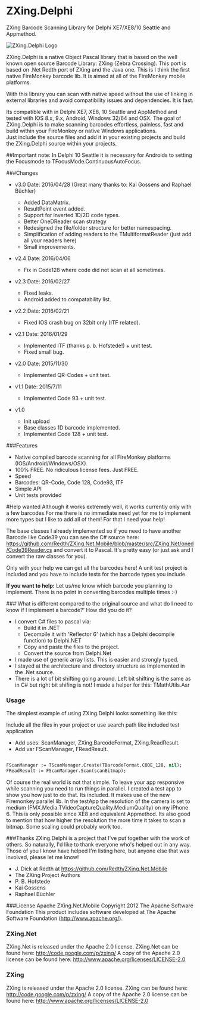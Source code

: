 # ZXing.Delphi
ZXing Barcode Scanning Library for Delphi XE7/XE8/10 Seattle and Appmethod. 

![ZXing.Delphi Logo](https://github.com/Spelt/ZXing.Delphi/blob/master/zxing.Delphi.picture1.png )

ZXing.Delphi is a native Object Pascal library that is based on the well known open source Barcode Library: ZXing (Zebra Crossing). This port is based on .Net Redth port of ZXing and the Java one. This is I think the first native FireMonkey barcode lib. It is aimed at all of the FireMonkey mobile platforms.

With this library you can scan with native speed without the use of linking in external libraries and avoid compatibility issues and dependencies. It is fast.

Its compatible with in Delphi XE7, XE8, 10 Seattle and AppMethod and tested with IOS 8.x, 9.x, Android, Windows 32/64 and OSX. 
The goal of ZXing.Delphi is to make scanning barcodes effortless, painless, fast and build within your FireMonkey or native Windows applications.  
Just include the source files and add it in your existing projects and build the ZXing.Delphi source within your projects.


##Important note:
In Delphi 10 Seattle it is necessary for Androids to setting the Focusmode to TFocusMode.ContinuousAutoFocus.


###Changes
- v3.0 Date: 2016/04/28 (Great many thanks to: Kai Gossens and Raphael Büchler)

	- Added DataMatrix.
	- ResultPoint event added.
	- Support for inverted 1D/2D code types.
	- Better OneDReader scan strategy
	- Redesigned the file/folder structure for better namespacing.
	- Simplification of adding readers to the TMultiformatReader (just add all your readers here)
	- Small improvements.
	
- v2.4 Date: 2016/04/06
    - Fix in Code128 where code did not scan at all sometimes.    

- v2.3 Date: 2016/02/27
	- Fixed leaks.
    - Android added to compatability list.

- v2.2 Date: 2016/02/21
	- Fixed IOS crash bug on 32bit only (ITF related).

- v2.1 Date: 2016/01/29
	- Implemented ITF (thanks p. b. Hofstede!) + unit test.
	- Fixed small bug.
	
- v2.0 Date: 2015/11/30
	- Implemented QR-Codes + unit test.

- v1.1 Date: 2015/7/11
	- Implemented Code 93 + unit test.

- v1.0
 	- Init upload
 	- Base classes 1D barcode implemented.	
 	- Implemented Code 128 + unit test.

###Features
- Native compiled barcode scanning for all FireMonkey platforms (IOS/Android/Windows/OSX).
- 100% FREE. No ridiculous license fees. Just FREE.
- Speed
- Barcodes: QR-Code, Code 128, Code93, ITF
- Simple API
- Unit tests provided
	
	
#Help wanted
Although it works extremely well, it works currently only with a few barcodes.For me there is no immediate need yet for me to implement more types but I like to add all of them! For that I need your help! 

The base classes I already implemented so if you need to have another Barcode like Code39 you can see the C# source here: https://github.com/Redth/ZXing.Net.Mobile/blob/master/src/ZXing.Net/oned/Code39Reader.cs and convert it to Pascal. It's pretty easy (or just ask and I convert the raw classes for you). 

Only with your help we can get all the barcodes here! A unit test project is included and you have to include tests for the barcode types you include.

**If you want to help:** Let us/me know which barcode you planning to implement. There is no point in converting barcodes multiple times :-)


###'What is different compared to the original source and what do I need to know if I implement a barcode?' How did you do it?
- I convert C# files to pascal via: 
	- Build it in .NET
	- Decompile it with 'Reflector 6' (which has a Delphi decompile function) to Delphi.NET 
	- Copy and paste the files to the project.
	- Convert the source from Delphi.Net	
- I made use of generic array lists. This is easier and strongly typed.
- I stayed at the architecture and directory structure as implemented in the .Net source.  
- There is a lot of bit shifting going around. Left bit shifting is the same as in C# but right bit shifing is not! I made a helper for this: TMathUtils.Asr 


### Usage
The simplest example of using ZXing.Delphi looks something like this:

Include all the files in your project or use search path like included test application
- Add uses: ScanManager, ZXing.BarcodeFormat, ZXing.ReadResult.
- Add var FScanManager, FReadResult.

```Pascal  

FScanManager := TScanManager.Create(TBarcodeFormat.CODE_128, nil);
FReadResult := FScanManager.Scan(scanBitmap);

```

Of course the real world is not that simple.  To leave your app responsive while scanning you need to run things in parallel. I created a test app to show you how just to do that. Its included.  It makes use of the new Firemonkey parallel lib. In the testApp the resolution of the camera is set to medium (FMX.Media.TVideoCaptureQuality.MediumQuality) on my iPhone 6. This is only possible since XE8 and equivalent Appmethod.  Its also good to mention that how higher the resolution the more time it takes to scan a bitmap. Some scaling could probably work too.


###Thanks
ZXing.Delphi is a project that I've put together with the work of others.  So naturally, I'd like to thank everyone who's helped out in any way.  Those of you I know have helped I'm listing here, but anyone else that was involved, please let me know!

- J. Dick at Redth at https://github.com/Redth/ZXing.Net.Mobile
- The ZXing Project Authors
- P. B. Hofstede
- Kai Gossens
- Raphael Büchler


###License
Apache ZXing.Net.Mobile Copyright 2012 The Apache Software Foundation
This product includes software developed at The Apache Software Foundation (http://www.apache.org/).


### ZXing.Net
ZXing.Net is released under the Apache 2.0 license.
ZXing.Net can be found here: http://code.google.com/p/zxing/
A copy of the Apache 2.0 license can be found here: http://www.apache.org/licenses/LICENSE-2.0


### ZXing
ZXing is released under the Apache 2.0 license.
ZXing can be found here: http://code.google.com/p/zxing/
A copy of the Apache 2.0 license can be found here: http://www.apache.org/licenses/LICENSE-2.0
